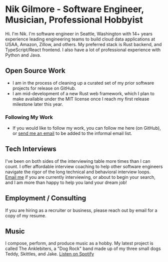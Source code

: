 # Nik Gilmore - Software Engineer, Musician, Professional Hobbyist

Hi. I'm Nik. I'm software engineer in Seattle, Washington with 14+ years experience leading engineering teams to build cloud data applications at USAA, Amazon, Zillow, and others. My preferred stack is Rust backend, and TypeScript/React frontend. I also have a lot of professional experience with Python and Java.

## Open Source Work

* I am in the process of cleaning up a curated set of my prior software projects for release on GitHub.
* I am mid-development of a new Rust web framework, which I plan to make available under the MIT license once I reach my first release milestone later this year.

### Following My Work

* If you would like to follow my work, you can follow me here (on GitHub), or [send me an email](mailto:nwakg@pm.me) to be added to the informal email list.

## Tech Interviews

I've been on both sides of the interviewing table more times than I can count. I offer affordable interview coaching to help other software engineers navigate the rigor of the long technical and behavioral interview loops. [Email me](mailto:nwakg@pm.me) if you are currently interviewing, or about to begin your search, and I am more than happy to help you land your dream job!

## Employment / Consulting

If you are hiring as a recruiter or business, please reach out by email for a copy of my resume.

## Music

I compose, perform, and produce music as a hobby. My latest project is called The Anklebiters, a "Dog Rock" band made up of my three small dogs Teddy, Skittles, and Jake. [Listen on Spotify](https://open.spotify.com/album/1VXDcC1RAQVwzoFAhHBZio)
